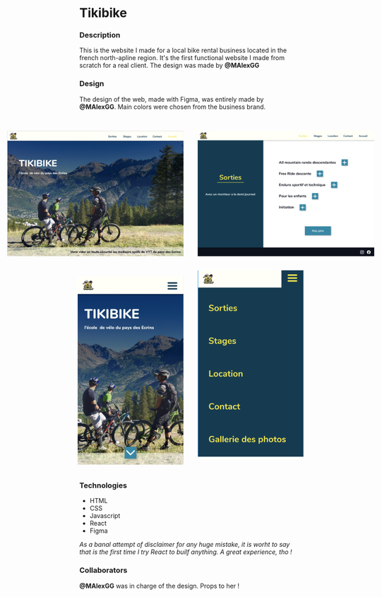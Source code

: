 # Tikibike

### Description

This is the website I made for a local bike rental business located in the french north-apline region. It's the first functional website I made from scratch for a real client. The design was made by **@MAlexGG**

### Design

The design of the web, made with Figma, was entirely made by **@MAlexGG**. Main colors were chosen from the business brand. 

<div style="display: flex; justify-content: center; align-items:center; padding-bottom: 2rem; padding-top: 2rem;">
<img src="./src/img/readme/large1.png" width="400" style="padding-right: 1rem;" />
<img src="./src/img/readme/large2.png" width="400" style="padding-left: 1rem;" />
</div>
<div style="display: flex; justify-content: center; align-items:center">
<img src="./src/img/readme/small1.png" style="width: 15rem; padding-right: 1rem;" />
<img src="./src/img/readme/small2.png" style="width: 15rem; padding-left: 1rem; padding-bottom: 2rem;" />
</div>

### Technologies

* HTML
* CSS
* Javascript
* React
* Figma

_As a banal attempt of disclaimer for any huge mistake, it is worht to say that is the first time I try React to builf anything. A great experience, tho !_


### Collaborators

**@MAlexGG** was in charge of the design. Props to her !
